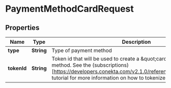 

# PaymentMethodCardRequest


## Properties

| Name | Type | Description | Notes |
|------------ | ------------- | ------------- | -------------|
|**type** | **String** | Type of payment method |  |
|**tokenId** | **String** | Token id that will be used to create a \&quot;card\&quot; type payment method. See the (subscriptions)[https://developers.conekta.com/v2.1.0/reference/createsubscription] tutorial for more information on how to tokenize cards. |  |



